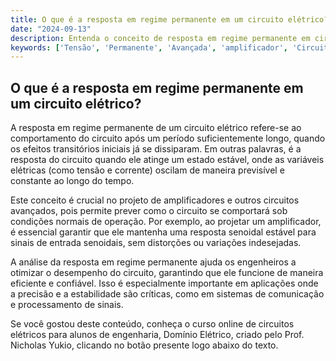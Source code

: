 ```yaml
---
title: O que é a resposta em regime permanente em um circuito elétrico?
date: "2024-09-13"
description: Entenda o conceito de resposta em regime permanente em circuitos elétricos e sua importância no projeto de amplificadores.
keywords: ['Tensão', 'Permanente', 'Avançada', 'amplificador', 'Circuito', 'Senoidal', 'Projeto']
---
```


## O que é a resposta em regime permanente em um circuito elétrico?

A resposta em regime permanente de um circuito elétrico refere-se ao comportamento do circuito após um período suficientemente longo, quando os efeitos transitórios iniciais já se dissiparam. Em outras palavras, é a resposta do circuito quando ele atinge um estado estável, onde as variáveis elétricas (como tensão e corrente) oscilam de maneira previsível e constante ao longo do tempo.

Este conceito é crucial no projeto de amplificadores e outros circuitos avançados, pois permite prever como o circuito se comportará sob condições normais de operação. Por exemplo, ao projetar um amplificador, é essencial garantir que ele mantenha uma resposta senoidal estável para sinais de entrada senoidais, sem distorções ou variações indesejadas.

A análise da resposta em regime permanente ajuda os engenheiros a otimizar o desempenho do circuito, garantindo que ele funcione de maneira eficiente e confiável. Isso é especialmente importante em aplicações onde a precisão e a estabilidade são críticas, como em sistemas de comunicação e processamento de sinais.

Se você gostou deste conteúdo, conheça o curso online de circuitos elétricos para alunos de engenharia, Domínio Elétrico, criado pelo Prof. Nicholas Yukio, clicando no botão presente logo abaixo do texto.